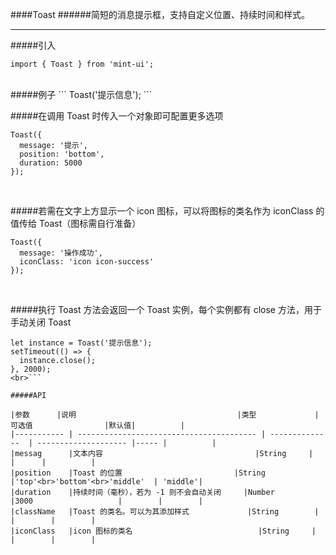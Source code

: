 ####Toast
######简短的消息提示框，支持自定义位置、持续时间和样式。<hr>

#####引入
```
import { Toast } from 'mint-ui';
```
<br>
#####例子
```
Toast('提示信息');
```
<br>

#####在调用 Toast 时传入一个对象即可配置更多选项
```
Toast({
  message: '提示',
  position: 'bottom',
  duration: 5000
});
```
<br>

#####若需在文字上方显示一个 icon 图标，可以将图标的类名作为 iconClass 的值传给 Toast（图标需自行准备）
```
Toast({
  message: '操作成功',
  iconClass: 'icon icon-success'
});
```
<br>

#####执行 Toast 方法会返回一个 Toast 实例，每个实例都有 close 方法，用于手动关闭 Toast
```
let instance = Toast('提示信息');
setTimeout(() => {
  instance.close();
}, 2000);
<br>```

#####API

|参数	     |说明	                                |类型	            |可选值	            |默认值|          |
|----------- | ---------------------------------------- | --------------  | -------------------- |----- |          |
|messag      |文本内容	                                |String	    |	                    |      |          |
|position    |Toast 的位置	                        |String	    |'top'<br>'bottom'<br>'middle'  | 'middle'|
|duration    |持续时间（毫秒），若为 -1 则不会自动关闭     |Number	    |3000                   |        |        |
|className   |Toast 的类名。可以为其添加样式	         |String	    |                       |        |        |
|iconClass   |icon 图标的类名	                        |String	    |                       |        |        |



